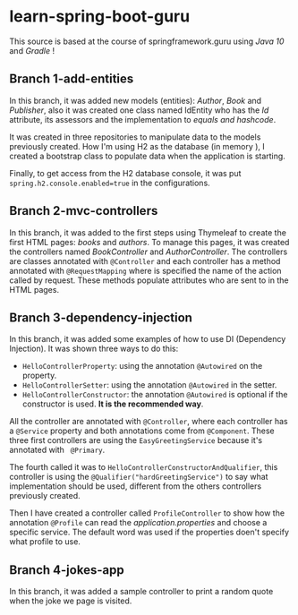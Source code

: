 # learn-spring-boot-guru
This source is based at the course of springframework.guru using _Java 10_ and _Gradle_ !
## Branch 1-add-entities
In this branch, it was added new models (entities): _Author_, _Book_ and _Publisher_, also it was created one class named IdEntity who has the _Id_ attribute, its assessors and the implementation to _equals and hashcode_.

It was created in three repositories to manipulate data to the models previously created.
How I'm using H2 as the database (in memory ), I created a bootstrap class to populate data when the application is starting.  

Finally, to get access from the H2 database console, it was put ```spring.h2.console.enabled=true``` in the configurations.
## Branch 2-mvc-controllers
In this branch, it was added to the first steps using Thymeleaf to create the first HTML pages: _books_ and _authors_. To manage this pages, it was created the controllers named _BookController_ and _AuthorController_. The controllers are classes annotated with ```@Controller``` and each controller has a method annotated with ```@RequestMapping``` where is specified the name of the action called by request. These methods populate attributes who are sent to in the HTML pages.
## Branch 3-dependency-injection
In this branch, it was added some examples of how to use DI (Dependency Injection). It was shown three ways to do this:
* ```HelloControllerProperty```: using the annotation ```@Autowired``` on the property. 
* ```HelloControllerSetter```: using the annotation ```@Autowired```  in the setter.
* ```HelloControllerConstructor```: the annotation ```@Autowired``` is optional if the constructor is used. **It is the recommended way**.

All the controller are annotated with ```@Controller```, where each controller has a ```@Service``` property and both annotations come from ```@Component```.
These three first controllers are using the ```EasyGreetingService``` because it's annotated with ```
@Primary```. 

The fourth called it was to ```HelloControllerConstructorAndQualifier```, this controller is using the ```@Qualifier("hardGreetingService")``` to say what implementation should be used, different from the others controllers previously created.

Then I have created a controller called ```ProfileController``` to show how the annotation ```@Profile``` can read the _application.properties_ and choose a specific service. The default word was used if the properties doen't specify what profile to use. 
## Branch 4-jokes-app
In this branch, it was added a sample controller to print a random quote when the joke we page is visited.   